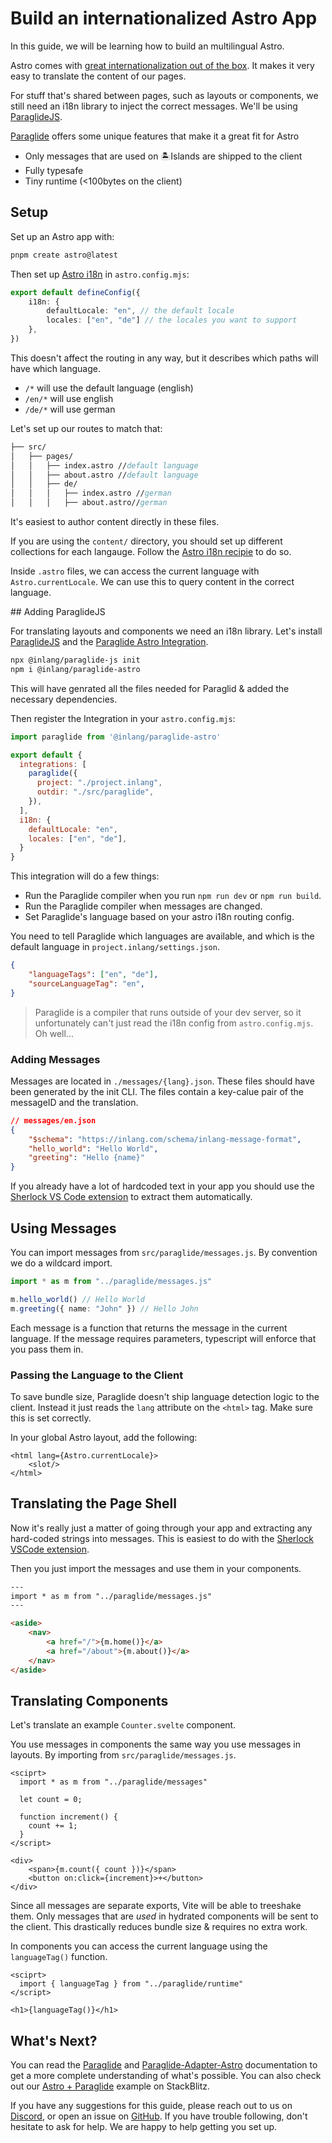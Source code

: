 # Build an internationalized Astro App

In this guide, we will be learning how to build an multilingual Astro.

Astro comes with [great internationalization out of the box](https://docs.astro.build/en/recipes/i18n/). It makes it very easy to translate the content of our pages.

For stuff that's shared between pages, such as layouts or components, we still need an i18n library to inject the correct messages. We'll be using [ParaglideJS](https://inlang.com/m/gerre34r/library-inlang-paraglideJs). 

[Paraglide](https://inlang.com/m/gerre34r/library-inlang-paraglideJs) offers some unique features that make it a great fit for Astro
- Only messages that are used on 🏝️Islands are shipped to the client
- Fully typesafe
- Tiny runtime (<100bytes on the client)

## Setup

Set up an Astro app with:

```bash
pnpm create astro@latest
```

Then set up [Astro i18n](https://docs.astro.build/en/recipes/i18n/) in `astro.config.mjs`:

```ts
export default defineConfig({
	i18n: {
		defaultLocale: "en", // the default locale
		locales: ["en", "de"] // the locales you want to support
	},
})
```

This doesn't affect the routing in any way, but it describes which paths will have which language.
- `/*` will use the default language (english)
- `/en/*` will use english
- `/de/*` will use german 

Let's set up our routes to match that:

```fs
├── src/
│   ├── pages/
│   │   ├── index.astro //default language
│   │   ├── about.astro //default language
│   │   ├── de/
│   │   │   ├── index.astro //german
│   │   │   ├── about.astro//german
```

It's easiest to author content directly in these files.

If you are using the `content/` directory, you should set up different collections for each langauge. Follow the [Astro i18n recipie](https://docs.astro.build/en/recipes/i18n/#use-collections-for-translated-content) to do so.  

Inside `.astro` files, we can access the current language with `Astro.currentLocale`. We can use this to query content in the correct language.

## Adding ParaglideJS

For translating layouts and components we need an i18n library. Let's install [ParaglideJS](https://inlang.com/m/gerre34r/library-inlang-paraglideJs) and the [Paraglide Astro Integration](https://inlang.com/m/iljlwzfs/paraglide-astro-i18n).

```bash
npx @inlang/paraglide-js init
npm i @inlang/paraglide-astro
```

This will have genrated all the files needed for Paraglid & added the necessary dependencies.

Then register the Integration in your `astro.config.mjs`:

```js
import paraglide from '@inlang/paraglide-astro'

export default {
  integrations: [
    paraglide({
      project: "./project.inlang",
      outdir: "./src/paraglide",
    }),
  ],
  i18n: {
    defaultLocale: "en",
    locales: ["en", "de"],
  }
}
```

This integration will do a few things:
- Run the Paraglide compiler when you run `npm run dev` or `npm run build`.
- Run the Paraglide compiler when messages are changed.
- Set Paraglide's language based on your astro i18n routing config.

You need to tell Paraglide which languages are available, and which is the default language in `project.inlang/settings.json`. 

```json
{
    "languageTags": ["en", "de"],
    "sourceLanguageTag": "en",
}
```

> Paraglide is a compiler that runs outside of your dev server, so it unfortunately can't just read the i18n config from `astro.config.mjs`. Oh well...

### Adding Messages

Messages are located in `./messages/{lang}.json`. These files should have been generated by the init CLI.
The files contain a key-calue pair of the messageID and the translation.

```json
// messages/en.json
{
	"$schema": "https://inlang.com/schema/inlang-message-format",
	"hello_world": "Hello World",
	"greeting": "Hello {name}"
}
```

If you already have a lot of hardcoded text in your app you should use the [Sherlock VS Code extension](https://inlang.com/m/r7kp499g/app-inlang-ideExtension) to extract them automatically.

## Using Messages

You can import messages from `src/paraglide/messages.js`. By convention we do a wildcard import.

```ts
import * as m from "../paraglide/messages.js"

m.hello_world() // Hello World
m.greeting({ name: "John" }) // Hello John
```

Each message is a function that returns the message in the current language. If the message requires parameters, typescript will enforce that you pass them in.

### Passing the Language to the Client

To save bundle size, Paraglide doesn't ship language detection logic to the client. Instead it just reads the `lang` attribute on the `<html>` tag. Make sure this is set correctly. 

In your global Astro layout, add the following:
```tsx
<html lang={Astro.currentLocale}>
    <slot/>
</html>
```

## Translating the Page Shell

Now it's really just a matter of going through your app and extracting any hard-coded strings into messages. This is easiest to do with the [Sherlock VSCode extension](https://inlang.com/m/r7kp499g/app-inlang-ideExtension).

Then you just import the messages and use them in your components. 

```html
---
import * as m from "../paraglide/messages.js"
---

<aside>
    <nav>
        <a href="/">{m.home()}</a>
        <a href="/about">{m.about()}</a>
    </nav>
</aside>

```

## Translating Components

Let's translate an example `Counter.svelte` component.

You use messages in components the same way you use messages in layouts. By importing from `src/paraglide/messages.js`.

```svelte
<sciprt>
  import * as m from "../paraglide/messages"

  let count = 0; 

  function increment() {
    count += 1;
  }
</script>

<div>
    <span>{m.count({ count })}</span>
    <button on:click={increment}>+</button>
</div>
```

Since all messages are separate exports, Vite will be able to treeshake them. Only messages that are _used_ in hydrated components will be sent to the client. This drastically reduces bundle size & requires no extra work.

In components you can access the current language using the `languageTag()` function.

```svelte
<sciprt>
  import { languageTag } from "../paraglide/runtime"
</script>

<h1>{languageTag()}</h1>
```

## What's Next?

You can read the [Paraglide](https://inlang.com/m/gerre34r/library-inlang-paraglideJs) and [Paraglide-Adapter-Astro](https://inlang.com/m/iljlwzfs/paraglide-astro-i18n) documentation to get a more complete understanding of what's possible. You can also check out our [Astro + Paraglide](https://stackblitz.com/~/github.com/LorisSigrist/paraglide-astro-example) example on StackBlitz.

If you have any suggestions for this guide, please reach out to us on [Discord](https://discord.gg/CNPfhWpcAa), or open an issue on [GitHub](https://www.github.com/opral/inlang-paraglide-js/issues). If you have trouble following, don't hesitate to ask for help. We are happy to help getting you set up.
